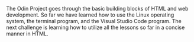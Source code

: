 The Odin Project goes through the basic building blocks of HTML and web development. So far we have learned how to use the Linux operating system, the terminal program, and the Visual Studio Code program. The next challenge is learning how to utilize all the lessons so far in a concise manner in HTML.